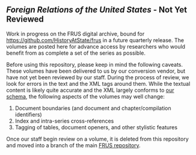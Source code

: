 ## *Foreign Relations of the United States* - Not Yet Reviewed

Work in progress on the FRUS digital archive, bound for https://github.com/HistoryAtState/frus in a future quarterly release. The volumes are posted here for advance access by researchers who would benefit from as complete a set of the series as possible. 

Before using this repository, please keep in mind the following caveats. These volumes have been delivered to us by our conversion vendor, but have not yet been reviewed by our staff. During the process of review, we look for errors in the text and the XML tags around them. While the textual content is likely quite accurate and the XML largely conforms to [our schema](https://github.com/HistoryAtState/frus/tree/master/schema), the following aspects of the volumes may well change:

1. Document boundaries (and document and chapter/compilation identifiers)
2. Index and intra-series cross-references
3. Tagging of tables, document openers, and other stylistic features

Once our staff begin review on a volume, it is deleted from this repository and moved into a branch of the main [FRUS repository](https://github.com/HistoryAtState/frus).
